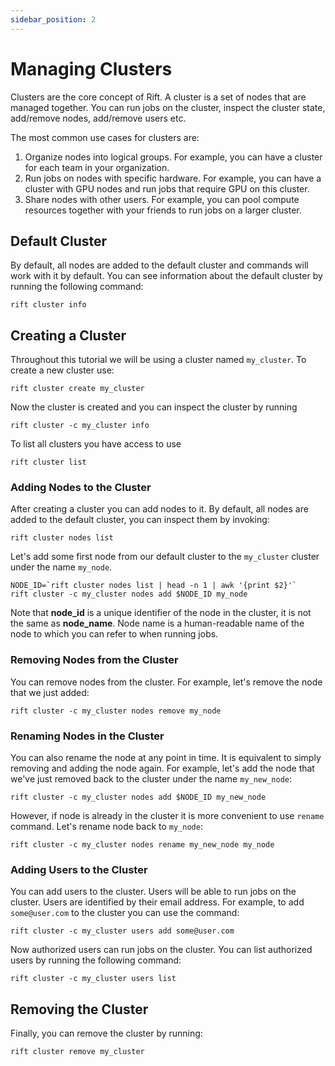 ```yaml
---
sidebar_position: 2
---
```


# Managing Clusters

Clusters are the core concept of Rift. A cluster is a set of nodes that
are managed together. You can run jobs on the cluster, inspect the cluster
state, add/remove nodes, add/remove users etc.

The most common use cases for clusters are:
1. Organize nodes into logical groups. For example, you can have a cluster
   for each team in your organization.
2. Run jobs on nodes with specific hardware. For example, you can have a cluster with
   GPU nodes and run jobs that require GPU on this cluster.
3. Share nodes with other users. For example, you can pool compute resources
   together with your friends to run jobs on a larger cluster.

## Default Cluster

By default, all nodes are added to the default cluster and commands will
work with it by default. You can see information about the default cluster
by running the following command:
```shell
rift cluster info
```

## Creating a Cluster

Throughout this tutorial we will be using a cluster named `my_cluster`.
To create a new cluster use:
```shell
rift cluster create my_cluster
```

Now the cluster is created and you can inspect the cluster by running
```shell
rift cluster -c my_cluster info
```

To list all clusters you have access to use
```shell
rift cluster list
```

### Adding Nodes to the Cluster

After creating a cluster you can add nodes to it. By default, all nodes are
added to the default cluster, you can inspect them by invoking:
```shell
rift cluster nodes list
```

Let's add some first node from our default cluster to the `my_cluster` cluster
under the name `my_node`.
```shell
NODE_ID=`rift cluster nodes list | head -n 1 | awk '{print $2}'`
rift cluster -c my_cluster nodes add $NODE_ID my_node
```

Note that **node_id** is a unique identifier of the node in the cluster,
it is not the same as **node_name**. Node name is a human-readable name of
the node to which you can refer to when running jobs.

### Removing Nodes from the Cluster

You can remove nodes from the cluster. For example, let's remove the node
that we just added:
```shell
rift cluster -c my_cluster nodes remove my_node
```

### Renaming Nodes in the Cluster

You can also rename the node at any point in time. It is equivalent to
simply removing and adding the node again. For example, let's add the node
that we've just removed back to the cluster under the name `my_new_node`:
```shell
rift cluster -c my_cluster nodes add $NODE_ID my_new_node
```

However, if node is already in the cluster it is more convenient to use
`rename` command. Let's rename node back to `my_node`:
```shell
rift cluster -c my_cluster nodes rename my_new_node my_node
```

### Adding Users to the Cluster

You can add users to the cluster. Users will be able to run jobs on the cluster.
Users are identified by their email address. For example, to add `some@user.com`
to the cluster you can use the command:
```shell
rift cluster -c my_cluster users add some@user.com
```

Now authorized users can run jobs on the cluster. You can list authorized users by running
the following command:
```shell
rift cluster -c my_cluster users list
```

## Removing the Cluster

Finally, you can remove the cluster by running:
```shell
rift cluster remove my_cluster
```
